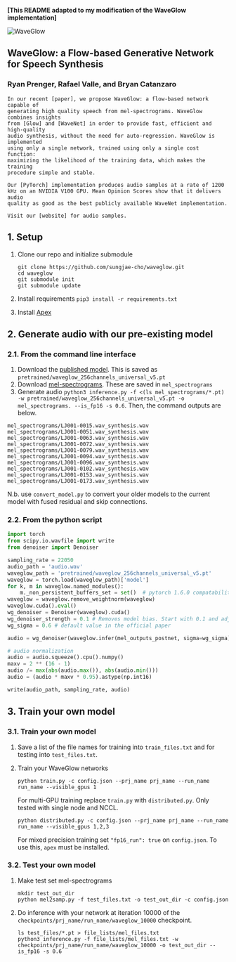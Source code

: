 **[This README adapted to my modification of the WaveGlow implementation]**

![WaveGlow](waveglow_logo.png "WaveGLow")

## WaveGlow: a Flow-based Generative Network for Speech Synthesis

### Ryan Prenger, Rafael Valle, and Bryan Catanzaro

```
In our recent [paper], we propose WaveGlow: a flow-based network capable of
generating high quality speech from mel-spectrograms. WaveGlow combines insights
from [Glow] and [WaveNet] in order to provide fast, efficient and high-quality
audio synthesis, without the need for auto-regression. WaveGlow is implemented
using only a single network, trained using only a single cost function:
maximizing the likelihood of the training data, which makes the training
procedure simple and stable.

Our [PyTorch] implementation produces audio samples at a rate of 1200
kHz on an NVIDIA V100 GPU. Mean Opinion Scores show that it delivers audio
quality as good as the best publicly available WaveNet implementation.

Visit our [website] for audio samples.
```

## 1. Setup

1. Clone our repo and initialize submodule

   ```command
   git clone https://github.com/sungjae-cho/waveglow.git
   cd waveglow
   git submodule init
   git submodule update
   ```

2. Install requirements `pip3 install -r requirements.txt`

3. Install [Apex]


## 2. Generate audio with our pre-existing model

### 2.1. From the command line interface
1. Download the [published model]. This is saved as  `pretrained/waveglow_256channels_universal_v5.pt`
2. Download [mel-spectrograms]. These are saved in `mel_spectrograms`
3. Generate audio `python3 inference.py -f <(ls mel_spectrograms/*.pt) -w pretrained/waveglow_256channels_universal_v5.pt -o mel_spectrograms. --is_fp16 -s 0.6`. Then, the command outputs are below.
```
mel_spectrograms/LJ001-0015.wav_synthesis.wav
mel_spectrograms/LJ001-0051.wav_synthesis.wav
mel_spectrograms/LJ001-0063.wav_synthesis.wav
mel_spectrograms/LJ001-0072.wav_synthesis.wav
mel_spectrograms/LJ001-0079.wav_synthesis.wav
mel_spectrograms/LJ001-0094.wav_synthesis.wav
mel_spectrograms/LJ001-0096.wav_synthesis.wav
mel_spectrograms/LJ001-0102.wav_synthesis.wav
mel_spectrograms/LJ001-0153.wav_synthesis.wav
mel_spectrograms/LJ001-0173.wav_synthesis.wav
```

N.b. use `convert_model.py` to convert your older models to the current model
with fused residual and skip connections.

### 2.2. From the python script

```python
import torch
from scipy.io.wavfile import write
from denoiser import Denoiser

sampling_rate = 22050
audio_path = 'audio.wav'
waveglow_path = 'pretrained/waveglow_256channels_universal_v5.pt'
waveglow = torch.load(waveglow_path)['model']
for k, m in waveglow.named_modules():
    m._non_persistent_buffers_set = set()  # pytorch 1.6.0 compatability
waveglow = waveglow.remove_weightnorm(waveglow)
waveglow.cuda().eval()
wg_denoiser = Denoiser(waveglow).cuda()
wg_denoiser_strength = 0.1 # Removes model bias. Start with 0.1 and adjust. Max 1.0.
wg_sigma = 0.6 # default value in the official paper

audio = wg_denoiser(waveglow.infer(mel_outputs_postnet, sigma=wg_sigma), wg_denoiser_strength)

# audio normalization
audio = audio.squeeze().cpu().numpy()
maxv = 2 ** (16 - 1)
audio /= max(abs(audio.max()), abs(audio.min()))
audio = (audio * maxv * 0.95).astype(np.int16)

write(audio_path, sampling_rate, audio)
```

## 3. Train your own model

### 3.1. Train your own model

1. Save a list of the file names for training into `train_files.txt` and for testing into `test_files.txt`.

3. Train your WaveGlow networks

   ```command
   python train.py -c config.json --prj_name prj_name --run_name run_name --visible_gpus 1
   ```

   For multi-GPU training replace `train.py` with `distributed.py`.  Only tested with single node and NCCL.

   ```command
   python distributed.py -c config.json --prj_name prj_name --run_name run_name --visible_gpus 1,2,3
   ```

   For mixed precision training set `"fp16_run": true` on `config.json`. To use this, `apex` must be installed.

### 3.2. Test your own model

1. Make test set mel-spectrograms

   ```command
   mkdir test_out_dir
   python mel2samp.py -f test_files.txt -o test_out_dir -c config.json
   ```

2. Do inference with your network at iteration 10000 of the  `checkpoints/prj_name/run_name/waveglow_10000` checkpoint.

   ```command
   ls test_files/*.pt > file_lists/mel_files.txt
   python3 inference.py -f file_lists/mel_files.txt -w checkpoints/prj_name/run_name/waveglow_10000 -o test_out_dir --is_fp16 -s 0.6
   ```

[//]: # (TODO)
[//]: # (PROVIDE INSTRUCTIONS FOR DOWNLOADING LJS)
[pytorch 1.0]: https://github.com/pytorch/pytorch#installation
[website]: https://nv-adlr.github.io/WaveGlow
[paper]: https://arxiv.org/abs/1811.00002
[WaveNet implementation]: https://github.com/r9y9/wavenet_vocoder
[Glow]: https://blog.openai.com/glow/
[WaveNet]: https://deepmind.com/blog/wavenet-generative-model-raw-audio/
[PyTorch]: http://pytorch.org
[published model]: https://drive.google.com/open?id=1rpK8CzAAirq9sWZhe9nlfvxMF1dRgFbF
[mel-spectrograms]: https://drive.google.com/file/d/1g_VXK2lpP9J25dQFhQwx7doWl_p20fXA/view?usp=sharing
[LJ Speech Data]: https://keithito.com/LJ-Speech-Dataset
[Apex]: https://github.com/nvidia/apex
